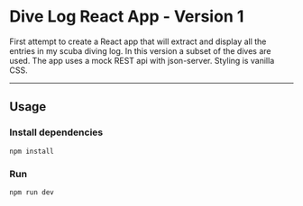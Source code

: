 # Dive Log React App - Version 1

First attempt to create a React app that will extract and display all the entries in my scuba diving log. In this version a subset of the dives are used. The app uses a mock REST api with json-server. Styling is vanilla CSS.

---

## Usage

### Install dependencies

```
npm install
```

### Run

```
npm run dev
```
